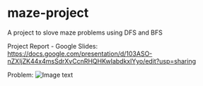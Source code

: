 # maze-project
A project to slove maze problems using DFS and BFS

Project Report - Google Slides:  
https://docs.google.com/presentation/d/103ASO-nZXIjZK44x4msSdrXvCcnRHQHKwIabdkxlYyo/edit?usp=sharing

Problem:
![Image text](https://github.com/liangliang1120/maze-project/blob/main/maze.jpg)
